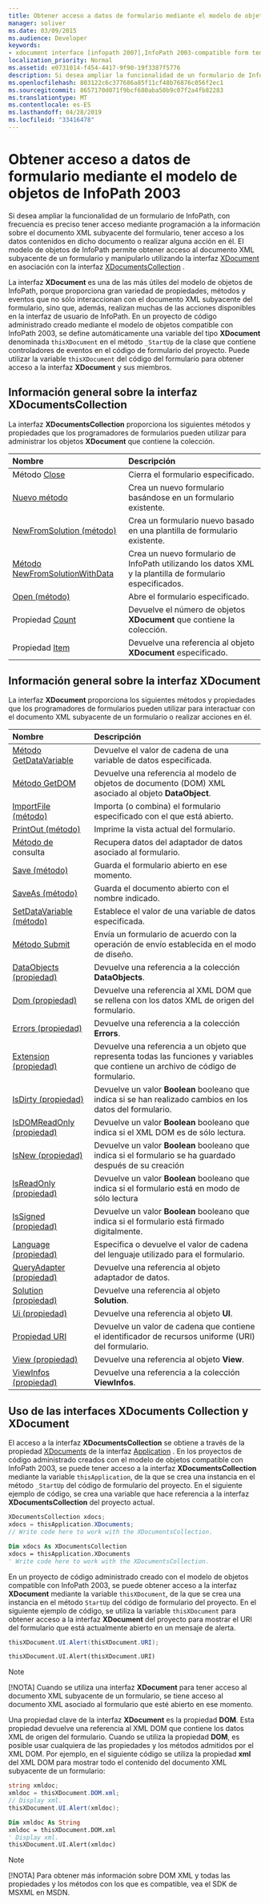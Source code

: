 ```yaml
---
title: Obtener acceso a datos de formulario mediante el modelo de objetos de InfoPath 2003
manager: soliver
ms.date: 03/09/2015
ms.audience: Developer
keywords:
- xdocument interface [infopath 2007],InfoPath 2003-compatible form templates, accessing form data,XDocumentsCollection interface [InfoPath 2007]
localization_priority: Normal
ms.assetid: e0731014-f454-4417-9f90-19f3387f5776
description: Si desea ampliar la funcionalidad de un formulario de InfoPath, con frecuencia es preciso tener acceso mediante programación a la información sobre el documento XML subyacente del formulario, tener acceso a los datos contenidos en dicho documento o realizar alguna acción en él. El modelo de objetos de InfoPath permite obtener acceso al documento XML subyacente de un formulario y manipularlo utilizando la interfaz XDocument en asociación con la interfaz XDocumentsCollection .
ms.openlocfilehash: 803122c6c377686a85f11cf48b76876c056f2ec1
ms.sourcegitcommit: 8657170d071f9bcf680aba50b9c07f2a4fb82283
ms.translationtype: MT
ms.contentlocale: es-ES
ms.lasthandoff: 04/28/2019
ms.locfileid: "33416478"
---
```

# <a name="access-form-data-using-the-infopath-2003-object-model"></a>Obtener acceso a datos de formulario mediante el modelo de objetos de InfoPath 2003

Si desea ampliar la funcionalidad de un formulario de InfoPath, con frecuencia es preciso tener acceso mediante programación a la información sobre el documento XML subyacente del formulario, tener acceso a los datos contenidos en dicho documento o realizar alguna acción en él. El modelo de objetos de InfoPath permite obtener acceso al documento XML subyacente de un formulario y manipularlo utilizando la interfaz [XDocument](https://msdn.microsoft.com/library/Microsoft.Office.Interop.InfoPath.SemiTrust.XDocument.aspx) en asociación con la interfaz [XDocumentsCollection](https://msdn.microsoft.com/library/Microsoft.Office.Interop.InfoPath.SemiTrust.XDocumentsCollection.aspx) . 
  
La interfaz **XDocument** es una de las más útiles del modelo de objetos de InfoPath, porque proporciona gran variedad de propiedades, métodos y eventos que no sólo interaccionan con el documento XML subyacente del formulario, sino que, además, realizan muchas de las acciones disponibles en la interfaz de usuario de InfoPath. En un proyecto de código administrado creado mediante el modelo de objetos compatible con InfoPath 2003, se define automáticamente una variable del tipo **XDocument** denominada  `thisXDocument` en el método  `_StartUp` de la clase que contiene controladores de eventos en el código de formulario del proyecto. Puede utilizar la variable  `thisXDocument` del código del formulario para obtener acceso a la interfaz **XDocument** y sus miembros. 
  
## <a name="overview-of-the-xdocumentscollection-interface"></a>Información general sobre la interfaz XDocumentsCollection

La interfaz **XDocumentsCollection** proporciona los siguientes métodos y propiedades que los programadores de formularios pueden utilizar para administrar los objetos **XDocument** que contiene la colección. 
  
|**Nombre**|**Descripción**|
|:-----|:-----|
|Método [Close](https://msdn.microsoft.com/library/Microsoft.Office.Interop.InfoPath.SemiTrust.XDocuments2.Close.aspx)  <br/> |Cierra el formulario especificado.  <br/> |
|[Nuevo método](https://msdn.microsoft.com/library/Microsoft.Office.Interop.InfoPath.SemiTrust.XDocuments2.New.aspx)  <br/> |Crea un nuevo formulario basándose en un formulario existente.  <br/> |
|[NewFromSolution (método)](https://msdn.microsoft.com/library/Microsoft.Office.Interop.InfoPath.SemiTrust.XDocuments2.NewFromSolution.aspx)  <br/> |Crea un formulario nuevo basado en una plantilla de formulario existente.  <br/> |
|[Método NewFromSolutionWithData](https://msdn.microsoft.com/library/Microsoft.Office.Interop.InfoPath.SemiTrust.XDocuments2.NewFromSolutionWithData.aspx)  <br/> |Crea un nuevo formulario de InfoPath utilizando los datos XML y la plantilla de formulario especificados.  <br/> |
|[Open (método)](https://msdn.microsoft.com/library/Microsoft.Office.Interop.InfoPath.SemiTrust.XDocuments2.Open.aspx)  <br/> |Abre el formulario especificado.  <br/> |
|Propiedad [Count](https://msdn.microsoft.com/library/Microsoft.Office.Interop.InfoPath.SemiTrust.XDocuments2.Count.aspx)  <br/> |Devuelve el número de objetos **XDocument** que contiene la colección.  <br/> |
|Propiedad [Item](https://msdn.microsoft.com/library/Microsoft.Office.Interop.InfoPath.SemiTrust.XDocuments2.Item.aspx)  <br/> |Devuelve una referencia al objeto **XDocument** especificado.  <br/> |
   
## <a name="overview-of-the-xdocument-interface"></a>Información general sobre la interfaz XDocument

La interfaz **XDocument** proporciona los siguientes métodos y propiedades que los programadores de formularios pueden utilizar para interactuar con el documento XML subyacente de un formulario o realizar acciones en él. 
  
|**Nombre**|**Descripción**|
|:-----|:-----|
|[Método GetDataVariable](https://msdn.microsoft.com/library/Microsoft.Office.Interop.InfoPath.SemiTrust._XDocument2.GetDataVariable.aspx)  <br/> |Devuelve el valor de cadena de una variable de datos especificada.  <br/> |
|[Método GetDOM](https://msdn.microsoft.com/library/Microsoft.Office.Interop.InfoPath.SemiTrust._XDocument2.GetDOM.aspx)  <br/> |Devuelve una referencia al modelo de objetos de documento (DOM) XML asociado al objeto **DataObject**.  <br/> |
|[ImportFile (método)](https://msdn.microsoft.com/library/Microsoft.Office.Interop.InfoPath.SemiTrust._XDocument2.ImportFile.aspx)  <br/> |Importa (o combina) el formulario especificado con el que está abierto.  <br/> |
|[PrintOut (método)](https://msdn.microsoft.com/library/Microsoft.Office.Interop.InfoPath.SemiTrust._XDocument2.PrintOut.aspx)  <br/> |Imprime la vista actual del formulario.  <br/> |
|[Método de](https://msdn.microsoft.com/library/Microsoft.Office.Interop.InfoPath.SemiTrust._XDocument2.Query.aspx) consulta  <br/> |Recupera datos del adaptador de datos asociado al formulario.  <br/> |
|[Save (método)](https://msdn.microsoft.com/library/Microsoft.Office.Interop.InfoPath.SemiTrust._XDocument2.Save.aspx)  <br/> |Guarda el formulario abierto en ese momento.  <br/> |
|[SaveAs (método)](https://msdn.microsoft.com/library/Microsoft.Office.Interop.InfoPath.SemiTrust._XDocument2.SaveAs.aspx)  <br/> |Guarda el documento abierto con el nombre indicado.  <br/> |
|[SetDataVariable (método)](https://msdn.microsoft.com/library/Microsoft.Office.Interop.InfoPath.SemiTrust._XDocument2.SetDataVariable.aspx)  <br/> |Establece el valor de una variable de datos especificada.  <br/> |
|[Método Submit](https://msdn.microsoft.com/library/Microsoft.Office.Interop.InfoPath.SemiTrust._XDocument2.Submit.aspx)  <br/> |Envía un formulario de acuerdo con la operación de envío establecida en el modo de diseño.  <br/> |
|[DataObjects (propiedad)](https://msdn.microsoft.com/library/Microsoft.Office.Interop.InfoPath.SemiTrust._XDocument2.DataObjects.aspx)  <br/> |Devuelve una referencia a la colección **DataObjects**.  <br/> |
|[Dom (propiedad)](https://msdn.microsoft.com/library/Microsoft.Office.Interop.InfoPath.SemiTrust._XDocument2.DOM.aspx)  <br/> |Devuelve una referencia al XML DOM que se rellena con los datos XML de origen del formulario.  <br/> |
|[Errors (propiedad)](https://msdn.microsoft.com/library/Microsoft.Office.Interop.InfoPath.SemiTrust._XDocument2.Errors.aspx)  <br/> |Devuelve una referencia a la colección **Errors**.  <br/> |
|[Extension (propiedad)](https://msdn.microsoft.com/library/Microsoft.Office.Interop.InfoPath.SemiTrust._XDocument2.Extension.aspx)  <br/> |Devuelve una referencia a un objeto que representa todas las funciones y variables que contiene un archivo de código de formulario.  <br/> |
|[IsDirty (propiedad)](https://msdn.microsoft.com/library/Microsoft.Office.Interop.InfoPath.SemiTrust._XDocument2.IsDirty.aspx)  <br/> |Devuelve un valor **Boolean** booleano que indica si se han realizado cambios en los datos del formulario.  <br/> |
|[IsDOMReadOnly (propiedad)](https://msdn.microsoft.com/library/Microsoft.Office.Interop.InfoPath.SemiTrust._XDocument2.IsDOMReadOnly.aspx)  <br/> |Devuelve un valor **Boolean** booleano que indica si el XML DOM es de sólo lectura.  <br/> |
|[IsNew (propiedad)](https://msdn.microsoft.com/library/Microsoft.Office.Interop.InfoPath.SemiTrust._XDocument2.IsNew.aspx)  <br/> |Devuelve un valor **Boolean** booleano que indica si el formulario se ha guardado después de su creación  <br/> |
|[IsReadOnly (propiedad)](https://msdn.microsoft.com/library/Microsoft.Office.Interop.InfoPath.SemiTrust._XDocument2.IsReadOnly.aspx)  <br/> |Devuelve un valor **Boolean** booleano que indica si el formulario está en modo de sólo lectura  <br/> |
|[IsSigned (propiedad)](https://msdn.microsoft.com/library/Microsoft.Office.Interop.InfoPath.SemiTrust._XDocument2.IsSigned.aspx)  <br/> |Devuelve un valor **Boolean** booleano que indica si el formulario está firmado digitalmente.  <br/> |
|[Language (propiedad)](https://msdn.microsoft.com/library/Microsoft.Office.Interop.InfoPath.SemiTrust._XDocument2.Language.aspx)  <br/> |Especifica o devuelve el valor de cadena del lenguaje utilizado para el formulario.  <br/> |
|[QueryAdapter (propiedad)](https://msdn.microsoft.com/library/Microsoft.Office.Interop.InfoPath.SemiTrust._XDocument2.QueryAdapter.aspx)  <br/> |Devuelve una referencia al objeto adaptador de datos.  <br/> |
|[Solution (propiedad)](https://msdn.microsoft.com/library/Microsoft.Office.Interop.InfoPath.SemiTrust._XDocument2.Solution.aspx)  <br/> |Devuelve una referencia al objeto **Solution**.  <br/> |
|[Ui (propiedad)](https://msdn.microsoft.com/library/Microsoft.Office.Interop.InfoPath.SemiTrust._XDocument2.UI.aspx)  <br/> |Devuelve una referencia al objeto **UI**.  <br/> |
|[Propiedad URI](https://msdn.microsoft.com/library/Microsoft.Office.Interop.InfoPath.SemiTrust._XDocument2.URI.aspx)  <br/> |Devuelve un valor de cadena que contiene el identificador de recursos uniforme (URI) del formulario.  <br/> |
|[View (propiedad)](https://msdn.microsoft.com/library/Microsoft.Office.Interop.InfoPath.SemiTrust._XDocument2.View.aspx)  <br/> |Devuelve una referencia al objeto **View**.  <br/> |
|[ViewInfos (propiedad)](https://msdn.microsoft.com/library/Microsoft.Office.Interop.InfoPath.SemiTrust._XDocument2.ViewInfos.aspx)  <br/> |Devuelve una referencia a la colección **ViewInfos**.  <br/> |
   
## <a name="using-the-xdocuments-collection-and-the-xdocument-interfaces"></a>Uso de las interfaces XDocuments Collection y XDocument

El acceso a la interfaz **XDocumentsCollection** se obtiene a través de la propiedad [XDocuments](https://msdn.microsoft.com/library/Microsoft.Office.Interop.InfoPath.SemiTrust._Application2.XDocuments.aspx) de la interfaz [Application](https://msdn.microsoft.com/library/Microsoft.Office.Interop.InfoPath.SemiTrust.Application.aspx) . En los proyectos de código administrado creados con el modelo de objetos compatible con InfoPath 2003, se puede tener acceso a la interfaz **XDocumentsCollection** mediante la variable  `thisApplication`, de la que se crea una instancia en el método  `_StartUp` del código de formulario del proyecto. En el siguiente ejemplo de código, se crea una variable que hace referencia a la interfaz **XDocumentsCollection** del proyecto actual. 
  
```cs
XDocumentsCollection xdocs;
xdocs = thisApplication.XDocuments;
// Write code here to work with the XDocumentsCollection.
```

```vb
Dim xdocs As XDocumentsCollection
xdocs = thisApplication.XDocuments
' Write code here to work with the XDocumentsCollection.
```

En un proyecto de código administrado creado con el modelo de objetos compatible con InfoPath 2003, se puede obtener acceso a la interfaz **XDocument** mediante la variable  `thisXDocument`, de la que se crea una instancia en el método  `StartUp` del código de formulario del proyecto. En el siguiente ejemplo de código, se utiliza la variable  `thisXDocument` para obtener acceso a la interfaz **XDocument** del proyecto para mostrar el URI del formulario que está actualmente abierto en un mensaje de alerta. 
  
```cs
thisXDocument.UI.Alert(thisXDocument.URI);
```

```vb
thisXDocument.UI.Alert(thisXDocument.URI)
```

> [!NOTE]
> [!NOTA] Cuando se utiliza una interfaz **XDocument** para tener acceso al documento XML subyacente de un formulario, se tiene acceso al documento XML asociado al formulario que esté abierto en ese momento. 
  
Una propiedad clave de la interfaz **XDocument** es la propiedad **DOM**. Esta propiedad devuelve una referencia al XML DOM que contiene los datos XML de origen del formulario. Cuando se utiliza la propiedad **DOM**, es posible usar cualquiera de las propiedades y los métodos admitidos por el XML DOM. Por ejemplo, en el siguiente código se utiliza la propiedad **xml** del XML DOM para mostrar todo el contenido del documento XML subyacente de un formulario: 
  
```cs
string xmldoc;
xmldoc = thisXDocument.DOM.xml;
// Display xml.
thisXDocument.UI.Alert(xmldoc);
```

```vb
Dim xmldoc As String
xmldoc = thisXDocument.DOM.xml
' Display xml.
thisXDocument.UI.Alert(xmldoc)
```

> [!NOTE]
> [!NOTA] Para obtener más información sobre DOM XML y todas las propiedades y los métodos con los que es compatible, vea el SDK de MSXML en MSDN. 
  

